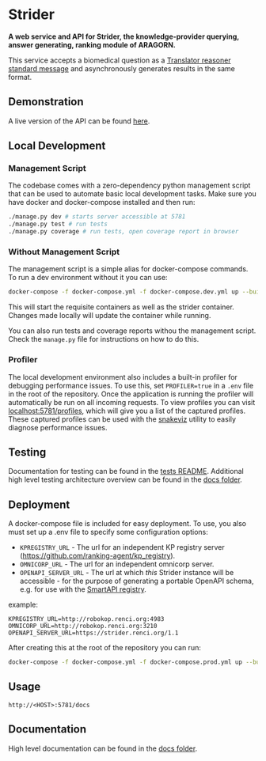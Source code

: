 
# Strider

__A web service and API for Strider, the knowledge-provider querying, answer generating, ranking module of ARAGORN.__

This service accepts a biomedical question as a [Translator reasoner standard message](https://github.com/NCATSTranslator/ReasonerAPI) and asynchronously generates results in the same format.

## Demonstration

A live version of the API can be found [here](https://strider.renci.org/1.3/docs).

## Local Development

### Management Script

The codebase comes with a zero-dependency python management script that can be used to automate basic local development tasks. Make sure you have docker and docker-compose installed and then run:

```bash
./manage.py dev # starts server accessible at 5781
./manage.py test # run tests
./manage.py coverage # run tests, open coverage report in browser
```

### Without Management Script

The management script is a simple alias for docker-compose commands. To run a dev environment without it you can use:

```bash
docker-compose -f docker-compose.yml -f docker-compose.dev.yml up --build
```

This will start the requisite containers as well as the strider container. Changes made locally will update the container while running. 

You can also run tests and coverage reports withou the management script. Check the `manage.py` file for instructions on how to do this.

### Profiler

The local development environment also includes a built-in profiler for debugging performance issues. To use this, set `PROFILER=true` in a `.env` file in the root of the repository. Once the application is running the profiler will automatically be run on all incoming requests. To view profiles you can visit [localhost:5781/profiles](http://localhost:5781/profiles), which will give you a list of the captured profiles. These captured profiles can be used with the [snakeviz](https://jiffyclub.github.io/snakeviz/) utility to easily diagnose performance issues.

## Testing

Documentation for testing can be found in the [tests README](tests/README.md). Additional high level testing architecture overview can be found in the [docs folder](docs/TESTING_INFRASTRUCTURE.md). 

## Deployment

A docker-compose file is included for easy deployment. To use, you also must set up a .env file to specify some configuration options:

* `KPREGISTRY_URL` - The url for an independent KP registry server (https://github.com/ranking-agent/kp_registry).
* `OMNICORP_URL` - The url for an independent omnicorp server.
* `OPENAPI_SERVER_URL` - The url at which _this_ Strider instance will be accessible - for the purpose of generating a portable OpenAPI schema, e.g. for use with the [SmartAPI registry](https://smart-api.info/registry?q=strider).

example:
```
KPREGISTRY_URL=http://robokop.renci.org:4983
OMNICORP_URL=http://robokop.renci.org:3210
OPENAPI_SERVER_URL=https://strider.renci.org/1.1
```

After creating this at the root of the repository you can run:

```bash
docker-compose -f docker-compose.yml -f docker-compose.prod.yml up --build
```

## Usage

`http://<HOST>:5781/docs`

## Documentation

High level documentation can be found in the [docs folder](docs/README.md).
